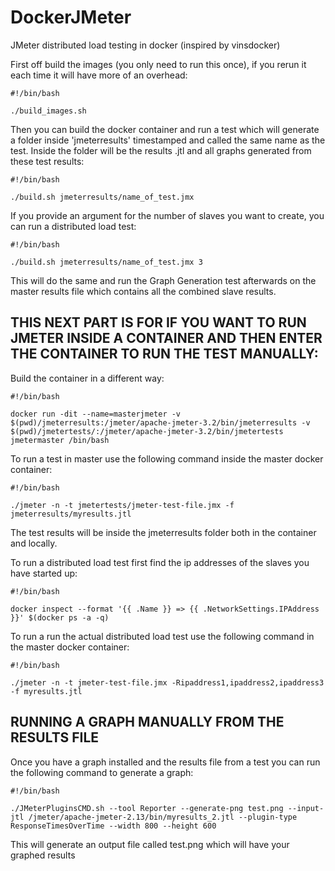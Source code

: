 # DockerJMeter
JMeter distributed load testing in docker (inspired by vinsdocker)

First off build the images (you only need to run this once), if you rerun it each time it will have more of an overhead:


```
#!/bin/bash

./build_images.sh
```

Then you can build the docker container and run a test which will generate a folder inside 'jmeterresults' timestamped and called the same name as the test. Inside the folder will be the results .jtl and all graphs generated from these test results:

```
#!/bin/bash

./build.sh jmeterresults/name_of_test.jmx
```

If you provide an argument for the number of slaves you want to create, you can run a distributed load test:

```
#!/bin/bash

./build.sh jmeterresults/name_of_test.jmx 3
```

This will do the same and run the Graph Generation test afterwards on the master results file which contains all the combined slave results.

## **THIS NEXT PART IS FOR IF YOU WANT TO RUN JMETER INSIDE A CONTAINER AND THEN ENTER THE CONTAINER TO RUN THE TEST MANUALLY:** ##

Build the container in a different way:

```
#!/bin/bash

docker run -dit --name=masterjmeter -v $(pwd)/jmeterresults:/jmeter/apache-jmeter-3.2/bin/jmeterresults -v $(pwd)/jmetertests/:/jmeter/apache-jmeter-3.2/bin/jmetertests jmetermaster /bin/bash
```

To run a test in master use the following command inside the master docker container:


```
#!/bin/bash

./jmeter -n -t jmetertests/jmeter-test-file.jmx -f jmeterresults/myresults.jtl
```

The test results will be inside the jmeterresults folder both in the container and locally.

To run a distributed load test first find the ip addresses of the slaves you have started up:


```
#!/bin/bash

docker inspect --format '{{ .Name }} => {{ .NetworkSettings.IPAddress }}' $(docker ps -a -q)
```


To run a run the actual distributed load test use the following command in the master docker container:


```
#!/bin/bash

./jmeter -n -t jmeter-test-file.jmx -Ripaddress1,ipaddress2,ipaddress3 -f myresults.jtl
```

## **RUNNING A GRAPH MANUALLY FROM THE RESULTS FILE** ##

Once you have a graph installed and the results file from a test you can run the following command to generate a graph:


```
#!/bin/bash

./JMeterPluginsCMD.sh --tool Reporter --generate-png test.png --input-jtl /jmeter/apache-jmeter-2.13/bin/myresults_2.jtl --plugin-type ResponseTimesOverTime --width 800 --height 600
```


This will generate an output file called test.png which will have your graphed results
